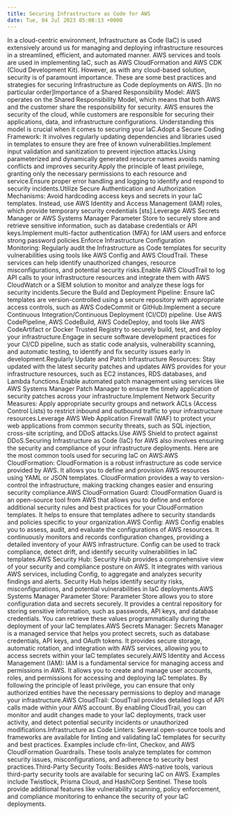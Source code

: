 ```yaml
---
title: Securing Infrastructure as Code for AWS
date: Tue, 04 Jul 2023 05:08:13 +0000
---
```

In a cloud-centric environment, Infrastructure as Code (IaC) is used extensively around us for managing and deploying infrastructure resources in a streamlined, efficient, and automated manner. AWS services and tools are used in implementing IaC, such as AWS CloudFormation and AWS CDK (Cloud Development Kit). However, as with any cloud-based solution, security is of paramount importance. These are some best practices and strategies for securing Infrastructure as Code deployments on AWS. [In no particular order]Importance of a Shared Responsibility Model: AWS operates on the Shared Responsibility Model, which means that both AWS and the customer share the responsibility for security. AWS ensures the security of the cloud, while customers are responsible for securing their applications, data, and infrastructure configurations. Understanding this model is crucial when it comes to securing your IaC.Adopt a Secure Coding Framework:  It involves regularly updating dependencies and libraries used in templates to ensure they are free of known vulnerabilities.Implement input validation and sanitization to prevent injection attacks.Using parameterized and dynamically generated resource names avoids naming conflicts and improves security.Apply the principle of least privilege, granting only the necessary permissions to each resource and service.Ensure proper error handling and logging to identify and respond to security incidents.Utilize Secure Authentication and Authorization Mechanisms: Avoid hardcoding access keys and secrets in your IaC templates. Instead, use AWS Identity and Access Management (IAM) roles, which provide temporary security credentials [sts].Leverage AWS Secrets Manager or AWS Systems Manager Parameter Store to securely store and retrieve sensitive information, such as database credentials or API keys.Implement multi-factor authentication (MFA) for IAM users and enforce strong password policies.Enforce Infrastructure Configuration Monitoring: Regularly audit the Infrastructure as Code templates for security vulnerabilities using tools like AWS Config and AWS CloudTrail. These services can help identify unauthorized changes, resource misconfigurations, and potential security risks.Enable AWS CloudTrail to log API calls to your infrastructure resources and integrate them with AWS CloudWatch or a SIEM solution to monitor and analyze these logs for security incidents.Secure the Build and Deployment Pipeline: Ensure IaC templates are version-controlled using a secure repository with appropriate access controls, such as AWS CodeCommit or GitHub.Implement a secure Continuous Integration/Continuous Deployment (CI/CD) pipeline. Use AWS CodePipeline, AWS CodeBuild, AWS CodeDeploy, and tools like AWS CodeArtifact or Docker Trusted Registry to securely build, test, and deploy your infrastructure.Engage in secure software development practices for your CI/CD pipeline, such as static code analysis, vulnerability scanning, and automatic testing, to identify and fix security issues early in development.Regularly Update and Patch Infrastructure Resources: Stay updated with the latest security patches and updates AWS provides for your infrastructure resources, such as EC2 instances, RDS databases, and Lambda functions.Enable automated patch management using services like AWS Systems Manager Patch Manager to ensure the timely application of security patches across your infrastructure.Implement Network Security Measures: Apply appropriate security groups and network ACLs (Access Control Lists) to restrict inbound and outbound traffic to your infrastructure resources.Leverage AWS Web Application Firewall (WAF) to protect your web applications from common security threats, such as SQL injection, cross-site scripting, and DDoS attacks.Use AWS Shield to protect against DDoS.Securing Infrastructure as Code (IaC) for AWS also involves ensuring the security and compliance of your infrastructure deployments. Here are the most common tools used for securing IaC on AWS:AWS CloudFormation: CloudFormation is a robust infrastructure as code service provided by AWS. It allows you to define and provision AWS resources using YAML or JSON templates. CloudFormation provides a way to version-control the infrastructure, making tracking changes easier and ensuring security compliance.AWS CloudFormation Guard: CloudFormation Guard is an open-source tool from AWS that allows you to define and enforce additional security rules and best practices for your CloudFormation templates. It helps to ensure that templates adhere to security standards and policies specific to your organization.AWS Config: AWS Config enables you to assess, audit, and evaluate the configurations of AWS resources. It continuously monitors and records configuration changes, providing a detailed inventory of your AWS infrastructure. Config can be used to track compliance, detect drift, and identify security vulnerabilities in IaC templates.AWS Security Hub: Security Hub provides a comprehensive view of your security and compliance posture on AWS. It integrates with various AWS services, including Config, to aggregate and analyzes security findings and alerts. Security Hub helps identify security risks, misconfigurations, and potential vulnerabilities in IaC deployments.AWS Systems Manager Parameter Store: Parameter Store allows you to store configuration data and secrets securely. It provides a central repository for storing sensitive information, such as passwords, API keys, and database credentials. You can retrieve these values programmatically during the deployment of your IaC templates.AWS Secrets Manager: Secrets Manager is a managed service that helps you protect secrets, such as database credentials, API keys, and OAuth tokens. It provides secure storage, automatic rotation, and integration with AWS services, allowing you to access secrets within your IaC templates securely.AWS Identity and Access Management (IAM): IAM is a fundamental service for managing access and permissions in AWS. It allows you to create and manage user accounts, roles, and permissions for accessing and deploying IaC templates. By following the principle of least privilege, you can ensure that only authorized entities have the necessary permissions to deploy and manage your infrastructure.AWS CloudTrail: CloudTrail provides detailed logs of API calls made within your AWS account. By enabling CloudTrail, you can monitor and audit changes made to your IaC deployments, track user activity, and detect potential security incidents or unauthorized modifications.Infrastructure as Code Linters: Several open-source tools and frameworks are available for linting and validating IaC templates for security and best practices. Examples include cfn-lint, Checkov, and AWS CloudFormation Guardrails. These tools analyze templates for common security issues, misconfigurations, and adherence to security best practices.Third-Party Security Tools: Besides AWS-native tools, various third-party security tools are available for securing IaC on AWS. Examples include Twistlock, Prisma Cloud, and HashiCorp Sentinel. These tools provide additional features like vulnerability scanning, policy enforcement, and compliance monitoring to enhance the security of your IaC deployments.
